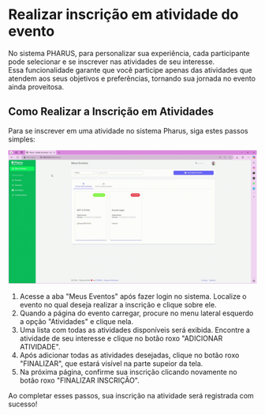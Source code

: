 # Realizar inscrição em atividade do evento 
 No sistema PHARUS, para personalizar sua experiência, cada participante pode selecionar e se inscrever nas atividades de seu interesse.                                                                            
 Essa funcionalidade garante que você participe apenas das atividades que atendem aos seus objetivos e preferências, tornando sua jornada no evento ainda proveitosa.                                    

## Como Realizar a Inscrição em Atividades

Para se inscrever em uma atividade no sistema Pharus, siga estes passos simples:

![](images/inscriAtividade.gif)

1. Acesse a aba "Meus Eventos" após fazer login no sistema. Localize o evento no qual deseja realizar a inscrição e clique sobre ele.
2. Quando a página do evento carregar, procure no menu lateral esquerdo a opção "Atividades" e clique nela.
3. Uma lista com todas as atividades disponíveis será exibida. Encontre a atividade de seu interesse e clique no botão roxo "ADICIONAR ATIVIDADE".
4. Após adicionar todas as atividades desejadas, clique no botão roxo "FINALIZAR", que estará visível na parte supeior da tela.
5. Na próxima página, confirme sua inscrição clicando novamente no botão roxo "FINALIZAR INSCRIÇÃO".

Ao completar esses passos, sua inscrição na atividade será registrada com sucesso!
